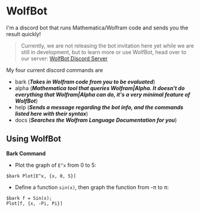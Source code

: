 # WolfBot
I'm a discord bot that runs Mathematica/Wolfram code and sends you the result quickly!

> Currently, we are not releasing the bot invitation here yet while we are still in development, but to learn more or use WolfBot, head over to our server: [WolfBot Discord Server](https://discord.gg/eyd376A)

My four current discord commands are
- bark (***Takes in Wolfram code from you to be evaluated***)
- alpha (***Mathematica tool that queries Wolfram|Alpha. It doesn't do everything that Wolfram|Alpha can do, it's a very minimal feature of WolfBot***)
- help (***Sends a message regarding the bot info, and the commands listed here with their syntax***)
- docs (***Searches the Wolfram Language Documentation for you***)

## Using WolfBot
__**Bark Command**__
- Plot the graph of `E^x` from 0 to 5:
```
$bark Plot[E^x, {x, 0, 5}]
```
- Define a function `sin(x)`, then graph the function from -π to π:
 ```
 $bark f = Sin(x);
Plot[f, {x, -Pi, Pi}]
```
